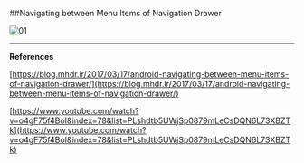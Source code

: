 ##Navigating between Menu Items of Navigation Drawer

![01](https://raw.githubusercontent.com/mhdr/AndroidSamples/master/048/images/01.gif  "01")

***

**References**

[https://blog.mhdr.ir/2017/03/17/android-navigating-between-menu-items-of-navigation-drawer/](https://blog.mhdr.ir/2017/03/17/android-navigating-between-menu-items-of-navigation-drawer/) 

[https://www.youtube.com/watch?v=o4gF75f4BoI&index=78&list=PLshdtb5UWjSp0879mLeCsDQN6L73XBZTk](https://www.youtube.com/watch?v=o4gF75f4BoI&index=78&list=PLshdtb5UWjSp0879mLeCsDQN6L73XBZTk)